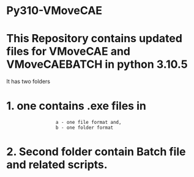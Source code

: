 # Py310-VMoveCAE

# This Repository contains updated files for VMoveCAE and VMoveCAEBATCH in python 3.10.5 

It has two folders 

# 1. one contains .exe  files in 
                      a - one file format and,
                      b - one folder format
                      
# 2. Second folder contain Batch file and related scripts.

                  

